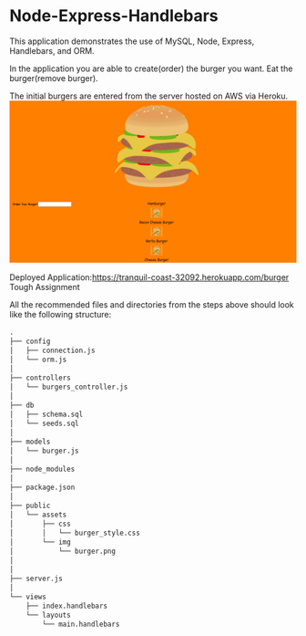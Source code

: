 # Node-Express-Handlebars

This application demonstrates the use of MySQL, Node, Express, Handlebars, and ORM.

In the application you are able to create(order) the burger you want.
Eat the burger(remove burger).

The initial burgers are entered from the server hosted on AWS via Heroku.
<img src="/public/assets/css/img/Capture.PNG">

Deployed Application:https://tranquil-coast-32092.herokuapp.com/burger
Tough Assignment


All the recommended files and directories from the steps above should look like the following structure:

```
.
├── config
│   ├── connection.js
│   └── orm.js
│ 
├── controllers
│   └── burgers_controller.js
│
├── db
│   ├── schema.sql
│   └── seeds.sql
│
├── models
│   └── burger.js
│ 
├── node_modules
│ 
├── package.json
│
├── public
│   └── assets
│       ├── css
│       │   └── burger_style.css
│       └── img
│           └── burger.png
│   
│
├── server.js
│
└── views
    ├── index.handlebars
    └── layouts
        └── main.handlebars
```